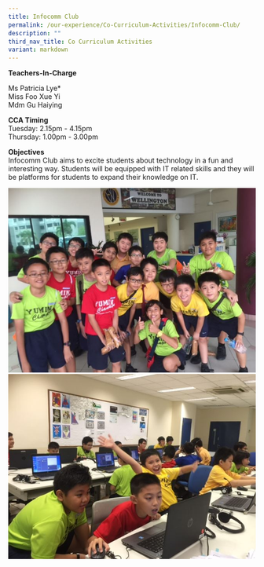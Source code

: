 ```yaml
---
title: Infocomm Club
permalink: /our-experience/Co-Curriculum-Activities/Infocomm-Club/
description: ""
third_nav_title: Co Curriculum Activities
variant: markdown
---
```

**Teachers-In-Charge**  
  
Ms Patricia Lye\*  
Miss Foo Xue Yi    
Mdm Gu Haiying

**CCA Timing**<br>
Tuesday: 2.15pm - 4.15pm<br>
Thursday: 1.00pm - 3.00pm

**Objectives**<br>
Infocomm Club aims to excite students about technology in a fun and interesting way. Students will be equipped with IT related skills and they will be platforms for students to expand their knowledge on IT.


![](/images/Infocomm%20Club%20201801.jpeg)
![](/images/Infocomm%20Club%20201802.jpeg)

